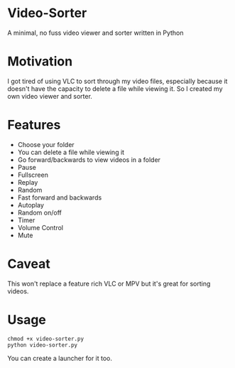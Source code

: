 # Video-Sorter

A minimal, no fuss video viewer and sorter written in Python

# Motivation

I got tired of using VLC to sort through my video files, especially because it doesn't have the capacity to delete a file while viewing it. So I created my own video viewer and sorter.

# Features

- Choose your folder
- You can delete a file while viewing it
- Go forward/backwards to view videos in a folder
- Pause
- Fullscreen
- Replay
- Random
- Fast forward and backwards
- Autoplay
- Random on/off
- Timer
- Volume Control
- Mute

# Caveat

This won't replace a feature rich VLC or MPV but it's great for sorting videos.

# Usage

`chmod +x video-sorter.py`   
`python video-sorter.py`

You can create a launcher for it too. 
